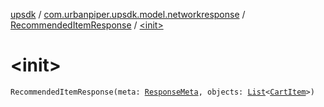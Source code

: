 [upsdk](../../index.md) / [com.urbanpiper.upsdk.model.networkresponse](../index.md) / [RecommendedItemResponse](index.md) / [&lt;init&gt;](./-init-.md)

# &lt;init&gt;

`RecommendedItemResponse(meta: `[`ResponseMeta`](../-response-meta/index.md)`, objects: `[`List`](https://kotlinlang.org/api/latest/jvm/stdlib/kotlin.collections/-list/index.html)`<`[`CartItem`](../-cart-item/index.md)`>)`